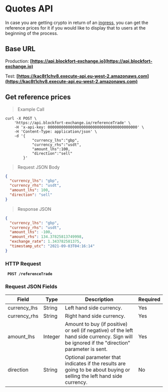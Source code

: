 # Quotes API

In case you are getting crypto in return of an [ingress](/#ingress-api), you can get the reference prices for it if you would like to display that to users at the beginning of the process.

## Base URL

Production:
**[https://api.blockfort-exchange.io](https://api.blockfort-exchange.io)**

Test:
**[https://kac8t1chv8.execute-api.eu-west-2.amazonaws.com](https://kac8t1chv8.execute-api.eu-west-2.amazonaws.com)**

## Get reference prices

> Example Call

```shell
curl -X POST \
	'https://api.blockfort-exchange.io/referenceTrade' \
	-H 'x-api-key: 0000000000000000000000000000000000000000' \
	-H 'Content-Type: application/json' \
	-d '{
			"currency_lhs":"gbp",
			"currency_rhs":"usdt",
			"amount_lhs":100,
			"direction":"sell"
		}'
```

> Request JSON Body

```json
{
  "currency_lhs": "gbp",
  "currency_rhs": "usdt",
  "amount_lhs": 100,
  "direction": "sell"
}
```

> Response JSON

```json
{
  "currency_lhs": "gbp",
  "currency_rhs": "usdt",
  "amount_lhs": -100,
  "amount_rhs": 134.37825813749998,
  "exchange_rate": 1.343782581375,
  "timestamp_utc": "2021-09-03T04:16:14"
}
```

### HTTP Request

<aside class="success"><b><code> POST /referenceTrade </code></b></aside>

### Request JSON Fields

| Field        | Type    | Description                                                                                                                                  | Required |
| ------------ | ------- | -------------------------------------------------------------------------------------------------------------------------------------------- | -------- |
| currency_lhs | String  | Left hand side currency.                                                                                                                     | Yes      |
| currency_rhs | String  | Right hand side currency.                                                                                                                    | Yes      |
| amount_lhs   | Integer | Amount to buy (if positive) or sell (if negative) of the left hand side currency. Sign will be ignored if the "direction" parameter is sent. | Yes      |
| direction    | String  | Optional parameter that indicates if the results are going to be about buying or selling the left hand side currency.                        | No       |
